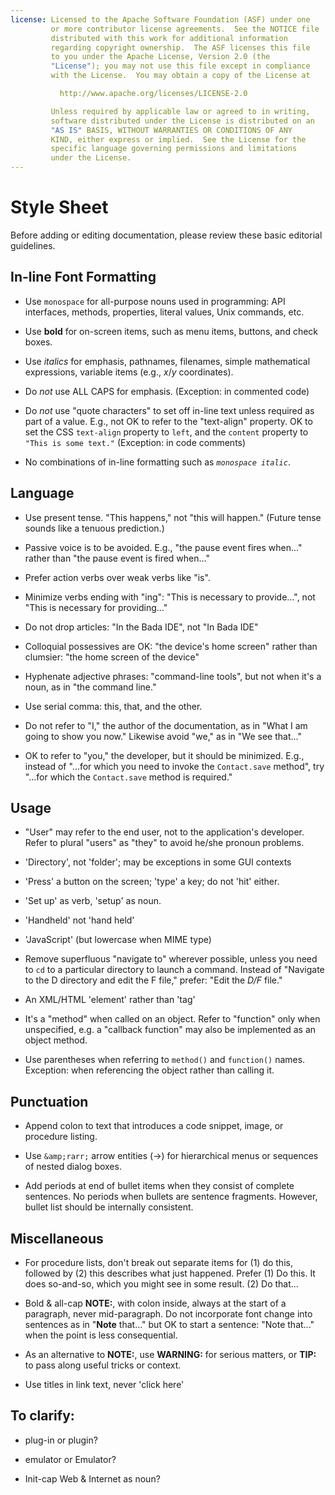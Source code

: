 ```yaml
---
license: Licensed to the Apache Software Foundation (ASF) under one
         or more contributor license agreements.  See the NOTICE file
         distributed with this work for additional information
         regarding copyright ownership.  The ASF licenses this file
         to you under the Apache License, Version 2.0 (the
         "License"); you may not use this file except in compliance
         with the License.  You may obtain a copy of the License at

           http://www.apache.org/licenses/LICENSE-2.0

         Unless required by applicable law or agreed to in writing,
         software distributed under the License is distributed on an
         "AS IS" BASIS, WITHOUT WARRANTIES OR CONDITIONS OF ANY
         KIND, either express or implied.  See the License for the
         specific language governing permissions and limitations
         under the License.
---
```


# Style Sheet

Before adding or editing documentation, please review these basic
editorial guidelines.

## In-line Font Formatting

* Use `monospace` for all-purpose nouns used in programming: API
  interfaces, methods, properties, literal values, Unix commands, etc.

* Use __bold__ for on-screen items, such as menu items, buttons, and
  check boxes.

* Use _italics_ for emphasis, pathnames, filenames, simple
  mathematical expressions, variable items (e.g., _x_/_y_
  coordinates).

* Do _not_ use ALL CAPS for emphasis. (Exception: in commented code)

* Do _not_ use "quote characters" to set off in-line text unless
  required as part of a value. E.g., not OK to refer to the
  "text-align" property. OK to set the CSS `text-align` property to
  `left`, and the `content` property to `"This is some text."`
  (Exception: in code comments)

* No combinations of in-line formatting such as _`monospace italic`_.

## Language

* Use present tense. "This happens," not "this will happen." (Future
  tense sounds like a tenuous prediction.)

* Passive voice is to be avoided. E.g., "the pause event fires
  when..."  rather than "the pause event is fired when..."

* Prefer action verbs over weak verbs like "is".

* Minimize verbs ending with "ing": "This is necessary to provide...",
  not "This is necessary for providing..."

* Do not drop articles: "In the Bada IDE", not "In Bada IDE"

* Colloquial possessives are OK: "the device's home screen" rather
  than clumsier: "the home screen of the device"

* Hyphenate adjective phrases: "command-line tools", but not when it's
  a noun, as in "the command line."

* Use serial comma: this, that, and the other.

* Do not refer to "I," the author of the documentation, as in "What I
  am going to show you now." Likewise avoid "we," as in "We see
  that..."

* OK to refer to "you," the developer, but it should be minimized.
  E.g., instead of "...for which you need to invoke the `Contact.save`
  method", try "...for which the `Contact.save` method is required."

## Usage

* "User" may refer to the end user, not to the application's
  developer. Refer to plural "users" as "they" to avoid he/she pronoun
  problems.

* 'Directory', not 'folder'; may be exceptions in some GUI contexts

* 'Press' a button on the screen; 'type' a key; do not 'hit' either.

* 'Set up' as verb, 'setup' as noun.

* 'Handheld' not 'hand held'

* 'JavaScript' (but lowercase when MIME type)

* Remove superfluous "navigate to" wherever possible, unless you need
  to `cd` to a particular directory to launch a command. Instead of
  "Navigate to the D directory and edit the F file," prefer: "Edit the
  _D/F_ file."

* An XML/HTML 'element' rather than 'tag'

* It's a "method" when called on an object. Refer to "function" only
  when unspecified, e.g. a "callback function" may also be implemented
  as an object method.

* Use parentheses when referring to `method()` and `function()` names.
  Exception: when referencing the object rather than calling it.

## Punctuation

* Append colon to text that introduces a code snippet, image, or
  procedure listing.

* Use `&amp;rarr;` arrow entities (&rarr;) for hierarchical menus or
  sequences of nested dialog boxes.

* Add periods at end of bullet items when they consist of complete
  sentences. No periods when bullets are sentence fragments. However,
  bullet list should be internally consistent.

## Miscellaneous

* For procedure lists, don't break out separate items for (1) do this,
  followed by (2) this describes what just happened. Prefer (1) Do
  this. It does so-and-so, which you might see in some result. (2) Do
  that...

* Bold & all-cap __NOTE:__, with colon inside, always at the start of
  a paragraph, never mid-paragraph. Do not incorporate font change
  into sentences as in "__Note__ that..." but OK to start a sentence:
  "Note that..." when the point is less consequential.

* As an alternative to __NOTE:__, use __WARNING:__ for serious
  matters, or __TIP:__ to pass along useful tricks or context.

* Use titles in link text, never 'click here'

## To clarify:

* plug-in or plugin?

* emulator or Emulator?

* Init-cap Web & Internet as noun?


